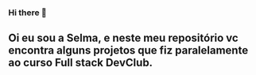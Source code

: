 ### Hi there 👋

<h2> Oi eu sou a Selma, e neste meu repositório vc encontra alguns projetos que fiz paralelamente ao curso Full stack DevClub.<h2/>

